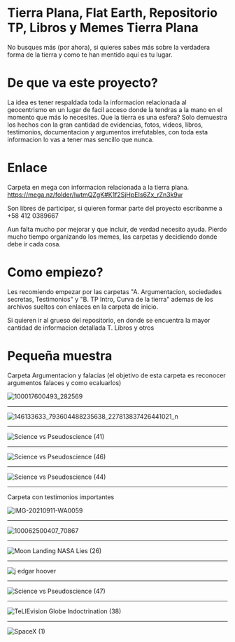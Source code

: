 # Tierra Plana, Flat Earth, Repositorio TP, Libros y Memes Tierra Plana
No busques más (por ahora), si quieres sabes más sobre la verdadera forma de la tierra y como te han mentido aquí es tu lugar. 

# De que va este proyecto?
La idea es tener respaldada toda la informacion relacionada al geocentrismo en un  lugar de facil acceso donde la tendras a la mano en el momento que más lo necesites. Que la tierra es una esfera? Solo demuestra los hechos con la gran cantidad de evidencias, fotos, videos, libros, testimonios, documentacion y argumentos irrefutables, con toda esta informacion lo vas a tener mas sencillo que nunca.  

# Enlace
Carpeta en mega con informacion relacionada a la tierra plana.
https://mega.nz/folder/lwtmQZgK#K1f2SjHpEIs6Zx_rZn3k9w  

Son libres de participar, si quieren formar parte del proyecto escribanme a +58 412 0389667 

Aun falta mucho por mejorar y que incluir, de verdad necesito ayuda. Pierdo mucho tiempo organizando los memes, las carpetas y decidiendo donde debe ir cada cosa.

# Como empiezo?
Les recomiendo empezar por las carpetas 
"A. Argumentacion, sociedades secretas, Testimonios" y "B. TP Intro, Curva de la tierra" ademas de los archivos sueltos con enlaces en la carpeta de inicio.

Si quieren ir al grueso del repositorio, en donde se encuentra la mayor cantidad de informacion detallada
T. Libros y otros

# Pequeña muestra

Carpeta Argumentacion y falacias (el objetivo de esta carpeta es reconocer argumentos falaces y como ecaluarlos)

![100017600493_282569](https://user-images.githubusercontent.com/98410671/151876087-0d429457-6ed2-43e3-bc19-a6d086c50143.jpg)

-------------------------

![146133633_793604488235638_227813837426441021_n](https://user-images.githubusercontent.com/98410671/151876114-94396396-8e86-4184-946e-f75c39f5c428.jpg)

-------------------------

![Science vs Pseudoscience (41)](https://user-images.githubusercontent.com/98410671/151876246-d39f5873-c396-4aa1-9680-7b8745118185.jpg)

-------------------------

![Science vs Pseudoscience (46)](https://user-images.githubusercontent.com/98410671/151876258-e0af4376-8a01-472a-91cc-f37b7f57854e.jpg)

-------------------------

![Science vs Pseudoscience (44)](https://user-images.githubusercontent.com/98410671/151876290-d1542282-6455-4260-924f-70b642e83d42.jpg)

-------------------------

Carpeta con testimonios importantes

![IMG-20210911-WA0059](https://user-images.githubusercontent.com/98410671/151876403-00a3b2e0-9c83-4a2f-8242-3bc16ce48510.jpg)

-------------------------

![100062500407_70867](https://user-images.githubusercontent.com/98410671/151876411-125355fd-c55b-489b-a057-f1dbb34b9984.jpg)

-------------------------

![Moon Landing   NASA Lies (26)](https://user-images.githubusercontent.com/98410671/151876488-841f5546-a2bf-4c80-845a-412e983185d7.jpg)

-------------------------

![j edgar hoover](https://user-images.githubusercontent.com/98410671/151876493-70cbd4c8-3d59-4c15-b678-0432e1c593d0.jpg)

-------------------------

![Science vs Pseudoscience (47)](https://user-images.githubusercontent.com/98410671/151876506-d9d51b05-3066-495a-9a21-1ae4e9d9519d.jpg)

-------------------------

![TeLIEvision   Globe Indoctrination (38)](https://user-images.githubusercontent.com/98410671/151876582-717783f5-21da-4ce1-b004-0f86018201b4.jpg)

-------------------------

![SpaceX (1)](https://user-images.githubusercontent.com/98410671/151876590-0accf398-fba9-4ce4-b53e-ff35db21eaf5.jpg)
